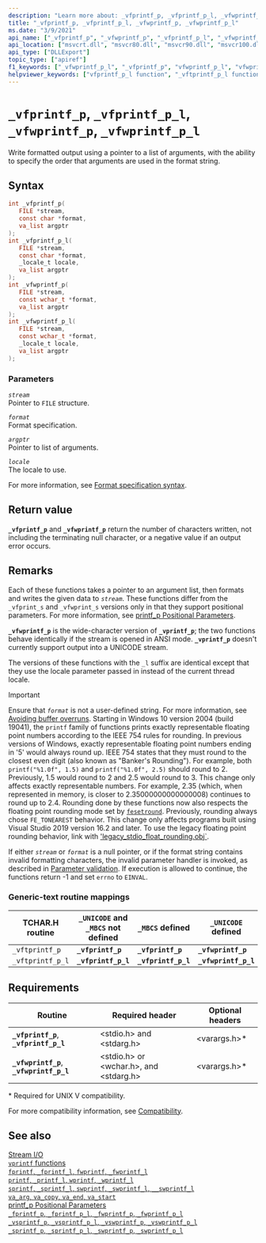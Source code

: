 ```yaml
---
description: "Learn more about: _vfprintf_p, _vfprintf_p_l, _vfwprintf_p, _vfwprintf_p_l"
title: "_vfprintf_p, _vfprintf_p_l, _vfwprintf_p, _vfwprintf_p_l"
ms.date: "3/9/2021"
api_name: ["_vfprintf_p", "_vfwprintf_p", "_vfprintf_p_l", "_vfwprintf_p_l"]
api_location: ["msvcrt.dll", "msvcr80.dll", "msvcr90.dll", "msvcr100.dll", "msvcr100_clr0400.dll", "msvcr110.dll", "msvcr110_clr0400.dll", "msvcr120.dll", "msvcr120_clr0400.dll", "ucrtbase.dll"]
api_type: ["DLLExport"]
topic_type: ["apiref"]
f1_keywords: ["_vfwprintf_p_l", "_vfprintf_p", "vfwprintf_p_l", "vfwprintf_p", "vfprintf_p_l", "_vfwprintf_p", "_vftprintf_p", "_vfprintf_p_l", "vfprintf_p"]
helpviewer_keywords: ["vfprintf_p_l function", "_vftprintf_p_l function", "_vfprintf_p function", "vfprintf_p function", "vftprintf_p_l function", "_vfprintf_p_l function", "_vftprintf_p function", "_vfwprintf_p_l function", "vfwprintf_p_l function", "_vfwprintf_p function", "vftprintf_p function", "formatted text [C++]", "vfwprintf_p function"]
---
```

# `_vfprintf_p`, `_vfprintf_p_l`, `_vfwprintf_p`, `_vfwprintf_p_l`

Write formatted output using a pointer to a list of arguments, with the ability to specify the order that arguments are used in the format string.

## Syntax

```C
int _vfprintf_p(
   FILE *stream,
   const char *format,
   va_list argptr
);
int _vfprintf_p_l(
   FILE *stream,
   const char *format,
   _locale_t locale,
   va_list argptr
);
int _vfwprintf_p(
   FILE *stream,
   const wchar_t *format,
   va_list argptr
);
int _vfwprintf_p_l(
   FILE *stream,
   const wchar_t *format,
   _locale_t locale,
   va_list argptr
);
```

### Parameters

*`stream`*\
Pointer to `FILE` structure.

*`format`*\
Format specification.

*`argptr`*\
Pointer to list of arguments.

*`locale`*\
The locale to use.

For more information, see [Format specification syntax](../format-specification-syntax-printf-and-wprintf-functions.md).

## Return value

**`_vfprintf_p`** and **`_vfwprintf_p`** return the number of characters written, not including the terminating null character, or a negative value if an output error occurs.

## Remarks

Each of these functions takes a pointer to an argument list, then formats and writes the given data to *`stream`*. These functions differ from the `_vfprint_s` and `_vfwprint_s` versions only in that they support positional parameters. For more information, see [printf_p Positional Parameters](../printf-p-positional-parameters.md).

**`_vfwprintf_p`** is the wide-character version of **`_vprintf_p`**; the two functions behave identically if the stream is opened in ANSI mode. **`_vprintf_p`** doesn't currently support output into a UNICODE stream.

The versions of these functions with the `_l` suffix are identical except that they use the locale parameter passed in instead of the current thread locale.

> [!IMPORTANT]
> Ensure that *`format`* is not a user-defined string. For more information, see [Avoiding buffer overruns](/windows/win32/SecBP/avoiding-buffer-overruns).
> Starting in Windows 10 version 2004 (build 19041), the `printf` family of functions prints exactly representable floating point numbers according to the IEEE 754 rules for rounding. In previous versions of Windows, exactly representable floating point numbers ending in '5' would always round up. IEEE 754 states that they must round to the closest even digit (also known as "Banker's Rounding"). For example, both `printf("%1.0f", 1.5)` and `printf("%1.0f", 2.5)` should round to 2. Previously, 1.5 would round to 2 and 2.5 would round to 3. This change only affects exactly representable numbers. For example, 2.35 (which, when represented in memory, is closer to 2.35000000000000008) continues to round up to 2.4. Rounding done by these functions now also respects the floating point rounding mode set by [`fesetround`](fegetround-fesetround2.md). Previously, rounding always chose `FE_TONEAREST` behavior. This change only affects programs built using Visual Studio 2019 version 16.2 and later. To use the legacy floating point rounding behavior, link with ['legacy_stdio_float_rounding.obj`](../link-options.md).

If either *`stream`* or *`format`* is a null pointer, or if the format string contains invalid formatting characters, the invalid parameter handler is invoked, as described in [Parameter validation](../parameter-validation.md). If execution is allowed to continue, the functions return -1 and set `errno` to `EINVAL`.

### Generic-text routine mappings

|TCHAR.H routine|`_UNICODE` and `_MBCS` not defined|`_MBCS` defined|`_UNICODE` defined|
|---------------------|------------------------------------|--------------------|-----------------------|
|`_vftprintf_p`|**`_vfprintf_p`**|**`_vfprintf_p`**|**`_vfwprintf_p`**|
|`_vftprintf_p_l`|**`_vfprintf_p_l`**|**`_vfprintf_p_l`**|**`_vfwprintf_p_l`**|

## Requirements

|Routine|Required header|Optional headers|
|-------------|---------------------|----------------------|
|**`_vfprintf_p`**, **`_vfprintf_p_l`**|\<stdio.h> and \<stdarg.h>|\<varargs.h>*|
|**`_vfwprintf_p`**, **`_vfwprintf_p_l`**|\<stdio.h> or \<wchar.h>, and \<stdarg.h>|\<varargs.h>*|

\* Required for UNIX V compatibility.

For more compatibility information, see [Compatibility](../compatibility.md).

## See also

[Stream I/O](../stream-i-o.md)\
[`vprintf` functions](../vprintf-functions.md)\
[`fprintf`, `_fprintf_l`, `fwprintf`, `_fwprintf_l`](fprintf-fprintf-l-fwprintf-fwprintf-l.md)\
[`printf`, `_printf_l`, `wprintf`, `_wprintf_l`](printf-printf-l-wprintf-wprintf-l.md)\
[`sprintf`, `_sprintf_l`, `swprintf`, `_swprintf_l`, `__swprintf_l`](sprintf-sprintf-l-swprintf-swprintf-l-swprintf-l.md)\
[`va_arg`, `va_copy`, `va_end`, `va_start`](va-arg-va-copy-va-end-va-start.md)\
[printf_p Positional Parameters](../printf-p-positional-parameters.md)\
[`_fprintf_p`, `_fprintf_p_l`, `_fwprintf_p`, `_fwprintf_p_l`](fprintf-p-fprintf-p-l-fwprintf-p-fwprintf-p-l.md)\
[`_vsprintf_p`, `_vsprintf_p_l`, `_vswprintf_p`, `_vswprintf_p_l`](vsprintf-p-vsprintf-p-l-vswprintf-p-vswprintf-p-l.md)\
[`_sprintf_p`, `_sprintf_p_l`, `_swprintf_p`, `_swprintf_p_l`](sprintf-p-sprintf-p-l-swprintf-p-swprintf-p-l.md)
